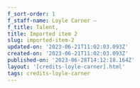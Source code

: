 ```yaml
---
f_sort-order: 1
f_staff-name: Loyle Carner –
f_title: Talent,
title: Imported item 2
slug: imported-item-2
updated-on: '2023-06-21T11:02:03.093Z'
created-on: '2023-06-21T11:02:03.093Z'
published-on: '2023-06-28T14:12:18.164Z'
layout: '[credits-loyle-carner].html'
tags: credits-loyle-carner
---
```



